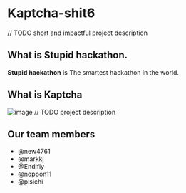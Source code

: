 # Kaptcha-shit6
// TODO short and impactful project description


## What is Stupid hackathon.
**Stupid hackathon** is The smartest hackathon in the world.


## What is Kaptcha
![image](https://i.imgur.com/x37k3ma.png)
// TODO project description


## Our team members

* @new4761 
* @markkj 
* @Endifly
* @noppon11
* @pisichi

